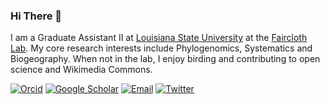 ### Hi There 👋

I am a Graduate Assistant II at [Louisiana State University](https://www.lsu.edu/) at the [Faircloth Lab](https://www.faircloth-lab.org/). My core research interests include Phylogenomics, Systematics and Biogeography. When not in the lab, I enjoy birding and contributing to open science and Wikimedia Commons. 

[![Orcid](https://img.shields.io/badge/Orcid-gray?style=flat-square&logo=ORCID)](https://orcid.org/0000-0001-6186-9250)
[![Google Scholar](https://img.shields.io/badge/GoogleScholar-gray?style=flat-square&logo=GoogleScholar)](https://scholar.google.com/citations?hl=en&pli=1&user=cPIH1ioAAAAJ)
[![Email](https://img.shields.io/badge/Email-vkl1@lsu.edu-blue?style=flat-square)](mailto:vkl1@lsu.edu)
[![Twitter](https://img.shields.io/badge/Twitter-9cf?style=flat-square&logo=Twitter)](https://twitter.com/bird_biochemist)
